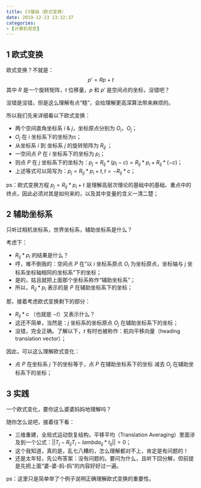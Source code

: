 ```yaml
---
title: CV基础（欧式变换）
date: 2019-12-23 13:32:37
categories:
- [计算机视觉]
---
```

## 1 欧式变换
欧式变换？不就是：
$$p' = Rp + t$$
其中 $R$ 是一个旋转矩阵，$t$ 位移量，$p$ 和 $p'$ 是空间点的坐标，没错吧？

没错是没错，但是这么理解有点“糙”，会给理解更高深算法带来麻烦的。

所以我们先来详细看以下欧式变换：
- 两个空间直角坐标系 $i$ & $j$，坐标原点分别为 $O_i$，$O_j$；
- $O_j$ 在 $i$ 坐标系下的坐标为c；
- 从坐标系 $i$ 到 坐标系 $j$ 的旋转矩阵为 $R_{ij}$ ；
- 一空间点 $P$ 在 $i$ 坐标系下的坐标为 $p_i$；
- 则点 $P$ 在 $j$ 坐标系下的坐标为：$p_j = R_{ij} * (p_i - c) = R_{ij} * p_i + R_{ij} * (-c)$；
- 上述等式可以简写为：$p_j = R_{ij} * p_i + t, t = -R_{ij} * c$；

ps：欧式变换方程 $p_j = R_{ij} * p_i + t$ 是理解高层次理论的基础中的基础、重点中的终点，因此必须对其是如何来的，以及其中变量的含义一清二楚；

## 2 辅助坐标系
只听过相机坐标系，世界坐标系，辅助坐标系是什么？

考虑下：
- $R_{ij} * p_i$ 的结果是什么？
- 哼，难不倒我的：空间点 $P$ 在“以 $i$ 坐标系原点 $O_i$ 为坐标原点，坐标轴与 $j$ 坐标系坐标轴相同的坐标系”下的坐标；
- 是的，姑且就把上面那个坐标系称作“辅助坐标系”；
- 所以，$R_{ij} * p_i$ 表示的是 $P$ 在辅助坐标系下的坐标；

那，接着考虑欧式变换剩下的部分：
- $R_{ij} * c$ （也就是 $-t$）又表示什么？
- 这还不简单，当然是：$j$ 坐标系的坐标原点 $O_j$ 在辅助坐标系下的坐标；
- 没错，完全正确。了解以下，$t$ 有时也被称作：航向平移向量（heading translation vector）；

因此，可以这么理解欧式变化：
- 点 $P$ 在坐标系 $j$ 下的坐标等于，点 $P$ 在辅助坐标系下的坐标 减去 $O_j$ 在辅助坐标系下的坐标；

## 3 实践
一个欧式变化，要你这么婆婆妈妈地理解吗？

随你怎么说吧，接着往下看：
- 三维重建，全局式运动恢复结构，平移平均（Translation Averaging）里面涉及到一个公式：$||T_j - R_{ij}T_i - lambda_{ij} * t_{ij}|| = 0$；
- 这个我知道，真的是，乱七八糟的，怎么理解都对不上，肯定是有问题的！
- 还是太年轻，先公布答案：没有问题的。要问为什么，且听下回分解，但前提是先把上面“婆-婆-妈-妈”的内容好好过一遍。

ps：这里只是简单举了个例子说明正确理解欧式变换的重要性。


